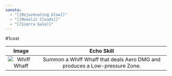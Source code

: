 ```yaml
---
sonata:
  - "[[Rejuvenating Glow]]"
  - "[[Moonlit Clouds]]"
  - "[[Sierra Gale]]"
---
```

#1cost

|                                         Image                                          |                                 Echo Skill                                 |
| :------------------------------------------------------------------------------------: | :------------------------------------------------------------------------: |
| ![Whiff Whaff](https://img.game8.co/3883842/c90ef76e5de473e5b517ce6997484767.png/show) | Summon a Whiff Whaff that deals Aero DMG and produces a Low-pressure Zone. |
